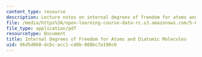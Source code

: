 ```yaml
---
content_type: resource
description: Lecture notes on internal degrees of freedom for atoms and diatomic molecules.
file: /media/https%3A/open-learning-course-data-rc.s3.amazonaws.com/5-62-physical-chemistry-ii-spring-2008/96d5d068dcbcacc1cd6b088bc7a198c6_11_562ln08.pdf
file_type: application/pdf
resourcetype: Document
title: Internal Degrees of Freedom for Atoms and Diatomic Molecules
uid: 96d5d068-dcbc-acc1-cd6b-088bc7a198c6
---
```

